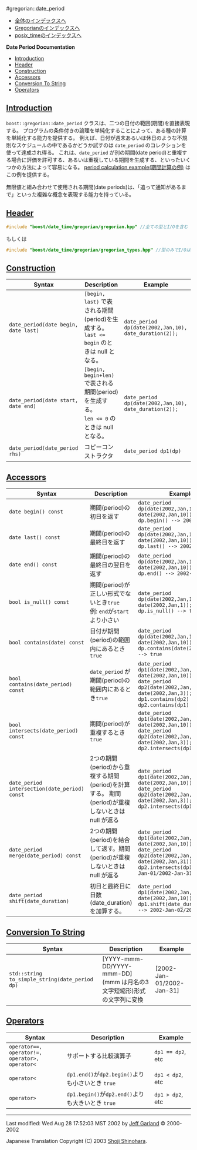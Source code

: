 #gregorian::date_period

- [全体のインデックスへ](../date_time.md)
- [Gregorianのインデックスへ](./gregorian.md)
- [posix_timeのインデックスへ](./posix_time.md)

**Date Period Documentation**

- [Introduction](#introduction)
- [Header](#header)
- [Construction](#construction)
- [Accessors](#accessors)
- [Conversion To String](#conversion-to-string)
- [Operators](#operators)


## <a name="introduction" href="introduction">Introduction</a>
`boost::gregorian::date_period` クラスは、二つの日付の範囲(期間)を直接表現する。 プログラムの条件付きの論理を単純化することによって、ある種の計算を単純化する能力を提供する。 例えば、日付が週末あるいは休日のような不規則なスケジュールの中であるかどうか試すのは `date_period` のコレクションを使って達成され得る。 これは、`date_period` が別の期間(date period)と重複する場合に評価を許可する、あるいは重複している期間を生成する、といったいくつかの方法によって容易になる。 [period calculation example(期間計算の例)](./period_calc.cpp.md) はこの例を提供する。

無限値と組み合わせて使用される期間(date periods)は、「追って通知があるまで」といった複雑な概念を表現する能力を持っている。


## <a name="header" href="header">Header</a>
```cpp
#include "boost/date_time/gregorian/gregorian.hpp" //全ての型とI/Oを含む
```

もしくは

```cpp
#include "boost/date_time/gregorian/gregorian_types.hpp" //型のみでI/Oは含まない
```

## <a name="construction" href="construction">Construction</a>

| Syntax | Description | Example |
|--------|-------------|---------|
| `date_period(date begin, date last)` | `[begin, last)` で表される期間(period)を生成する。<br/> `last <= begin` のときは null となる。 | `date_period dp(date(2002,Jan,10), date_duration(2));` |
| `date_period(date start, date end)` | `[begin, begin+len)`で表される期間(period)を生成する。<br/> `len <= 0` のときは null となる。 | `date_period dp(date(2002,Jan,10), date_duration(2));` |
| `date_period(date_period rhs)` | コピーコンストラクタ | `date_period dp1(dp)` |


## <a name="accessors" href="accessors">Accessors</a>

| Syntax | Description | Example |
|--------|-------------|---------|
| `date begin() const` | 期間(period)の初日を返す | `date_period dp(date(2002,Jan,1), date(2002,Jan,10));`<br/> `dp.begin() --> 2002-Jan-01` |
| `date last() const`  | 期間(period)の最終日を返す | `date_period dp(date(2002,Jan,1), date(2002,Jan,10));`<br/> `dp.last() --> 2002-Jan-09` |
| `date end() const`   | 期間(period)の最終日の翌日を返す | `date_period dp(date(2002,Jan,1), date(2002,Jan,10));`<br/> `dp.end() --> 2002-Jan-10` |
| `bool is_null() const` | 期間(period)が正しい形式でないとき`true`<br/> 例: `end`が`start`より小さい | `date_period dp(date(2002,Jan,10), date(2002,Jan,1));`<br/> `dp.is_null() --> true` |
| `bool contains(date) const` | 日付が期間(period)の範囲内にあるとき`true` | `date_period dp(date(2002,Jan,1), date(2002,Jan,10));`<br/> `dp.contains(date(2002,Jan,2)) --> true` |
| `bool contains(date_period) const` | `date_period` が期間(period)の範囲内にあるとき`true` | `date_period dp1(date(2002,Jan,1), date(2002,Jan,10));`<br/> `date_period dp2(date(2002,Jan,2), date(2002,Jan,3));`<br/> `dp1.contains(dp2) --> true`<br/> `dp2.contains(dp1) --> false` |
| `bool intersects(date_period) const` | 期間(period)が重複するとき`true` | `date_period dp1(date(2002,Jan,1), date(2002,Jan,10));`<br/> `date_period dp2(date(2002,Jan,2), date(2002,Jan,3));`<br/> `dp2.intersects(dp1) --> true` |
| `date_period intersection(date_period) const` | 2つの期間(period)から重複する期間(period)を計算する。 期間(period)が重複しないときは null が返る | `date_period dp1(date(2002,Jan,1), date(2002,Jan,10));`<br/> `date_period dp2(date(2002,Jan,2), date(2002,Jan,3));`<br/> `dp2.intersects(dp1) --> dp2` |
| `date_period merge(date_period) const` | 2つの期間(period)を結合して返す。期間(period)が重複しないときは null が返る | `date_period dp1(date(2002,Jan,1), date(2002,Jan,10));`<br/> `date_period dp2(date(2002,Jan,9), date(2002,Jan,31));`<br/> `dp2.intersects(dp1) --> 2002-Jan-01/2002-Jan-31` |
| `date_period shift(date_duration)` | 初日と最終日に日数(date_duration)を加算する。 | `date_period dp1(date(2002,Jan,1), date(2002,Jan,10));`<br/> `dp1.shift(date_duration(1)); --> 2002-Jan-02/2002-Jan-11` |


## <a name="conversion-to-string" href="conversion-to-string">Conversion To String</a>

| Syntax | Description | Example |
|--------|-------------|---------|
| `std::string to_simple_string(date_period dp)` | [YYYY-mmm-DD/YYYY-mmm-DD] (mmm は月名の3文字短縮形)形式の文字列に変換 | [2002-Jan-01/2002-Jan-31] |


## <a name="operators" href="operators">Operators</a>

| Syntax | Description | Example |
|--------|-------------|---------|
| `operator==, operator!=,`<br/> `operator>, operator<` | サポートする比較演算子 | `dp1 == dp2`, etc |
| `operator<` | `dp1.end()`が`dp2.begin()`よりも小さいとき `true` | `dp1 < dp2`, etc |
| `operator>` | `dp1.begin()`が`dp2.end()`よりも大きいとき `true` | `dp1 > dp2`, etc |


***
Last modified: Wed Aug 28 17:52:03 MST 2002 by [Jeff Garland](jeff@crystalclearsoftware.com) © 2000-2002 

Japanese Translation Copyright (C) 2003 [Shoji Shinohara](sshino@cppll.jp).

